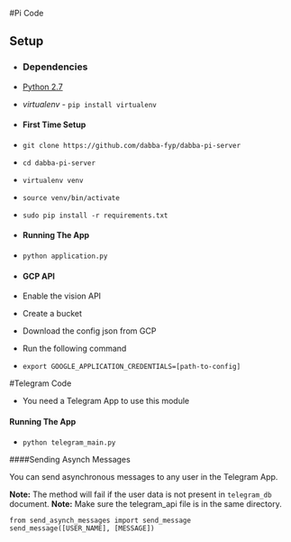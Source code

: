 #Pi Code

## Setup

* ### Dependencies
* [Python 2.7](https://www.python.org/download/releases/2.7/)
* *virtualenv* - `pip install virtualenv`

* #### First Time Setup
* `git clone https://github.com/dabba-fyp/dabba-pi-server`
* `cd dabba-pi-server`
* `virtualenv venv`
* `source venv/bin/activate`
* `sudo pip install -r requirements.txt`


* #### Running The App
* `python application.py` 

* #### GCP API
* Enable the vision API
* Create a bucket
* Download the config json from GCP
* Run the following command
* `export GOOGLE_APPLICATION_CREDENTIALS=[path-to-config]`

#Telegram Code

* You need a Telegram App to use this module

#### Running The App
* `python telegram_main.py`

####Sending Asynch Messages

You can send asynchronous messages to any user in the Telegram App.

<b>Note:</b> The method will fail if the user data is not present in `telegram_db` document.
<b>Note:</b> Make sure the telegram_api file is in the same directory.

`from send_asynch_messages import send_message`<br>
`send_message([USER_NAME], [MESSAGE])`

  